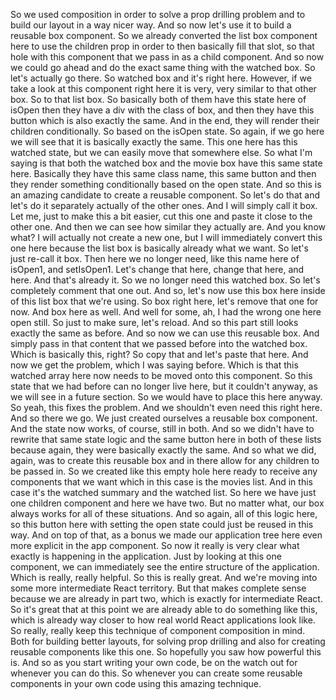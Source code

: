 So we used composition
in order to solve a prop drilling problem
and to build our layout in a way nicer way.
And so now let's use it to build a reusable box component.
So we already converted the list box component here
to use the children prop
in order to then basically fill that slot, so that hole
with this component that we pass in as a child component.
And so now we could go ahead
and do the exact same thing with the watched box.
So let's actually go there.
So watched box and it's right here.
However, if we take a look at this component right here
it is very, very similar to that other box.
So to that list box.
So basically both of them have this state here of isOpen
then they have a div with the class of box,
and then they have this button
which is also exactly the same.
And in the end,
they will render their children conditionally.
So based on the isOpen state.
So again, if we go here
we will see that it is basically exactly the same.
This one here has this watched state,
but we can easily move that somewhere else.
So what I'm saying is that both the watched box
and the movie box have this same state here.
Basically they have this same class name, this same button
and then they render something conditionally
based on the open state.
And so this is an amazing candidate
to create a reusable component.
So let's do that
and let's do it separately actually of the other ones.
And I will simply call it box.
Let me, just to make this a bit easier,
cut this one and paste it close to the other one.
And then we can see how similar they actually are.
And you know what?
I will actually not create a new one,
but I will immediately convert this one here
because the list box is basically already what we want.
So let's just re-call it box.
Then here we no longer need,
like this name here of isOpen1,
and setIsOpen1.
Let's change that here, change that here, and here.
And that's already it.
So we no longer need this watched box.
So let's completely comment that one out.
And so, let's now use this box
here inside of this list box that we're using.
So box right here, let's remove that one for now.
And box here as well.
And well for some, ah, I had the wrong one here open still.
So just to make sure, let's reload.
And so this part still looks exactly the same as before.
And so now we can use this reusable box.
And simply pass in that content
that we passed before into the watched box.
Which is basically this, right?
So copy that and let's paste that here.
And now we get the problem, which I was saying before.
Which is that this watched array here now needs to be moved
onto this component.
So this state that we had before can no longer live here,
but it couldn't anyway, as we will see in a future section.
So we would have to place this here anyway.
So yeah, this fixes the problem.
And we shouldn't even need this right here.
And so there we go.
We just created ourselves a reusable box component.
And the state now works, of course, still in both.
And so we didn't have to rewrite that same state logic
and the same button here in both of these lists
because again, they were basically exactly the same.
And so what we did, again, was to create this reusable box
and in there allow for any children to be passed in.
So we created like this empty hole here
ready to receive any components that we want
which in this case is the movies list.
And in this case it's the watched summary
and the watched list.
So here we have just one children component
and here we have two.
But no matter what,
our box always works for all of these situations.
And so again, all of this logic here,
so this button here with setting the open state
could just be reused in this way.
And on top of that, as a bonus
we made our application tree here
even more explicit in the app component.
So now it really is very clear what exactly is happening
in the application.
Just by looking at this one component,
we can immediately see the entire structure
of the application.
Which is really, really helpful.
So this is really great.
And we're moving
into some more intermediate React territory.
But that makes complete sense
because we are already in part two,
which is exactly for intermediate React.
So it's great that at this point
we are already able to do something like this,
which is already way closer
to how real world React applications look like.
So really, really keep this technique
of component composition in mind.
Both for building better layouts, for solving prop drilling
and also for creating reusable components like this one.
So hopefully you saw how powerful this is.
And so as you start writing your own code,
be on the watch out for whenever you can do this.
So whenever you can create some reusable components
in your own code using this amazing technique.